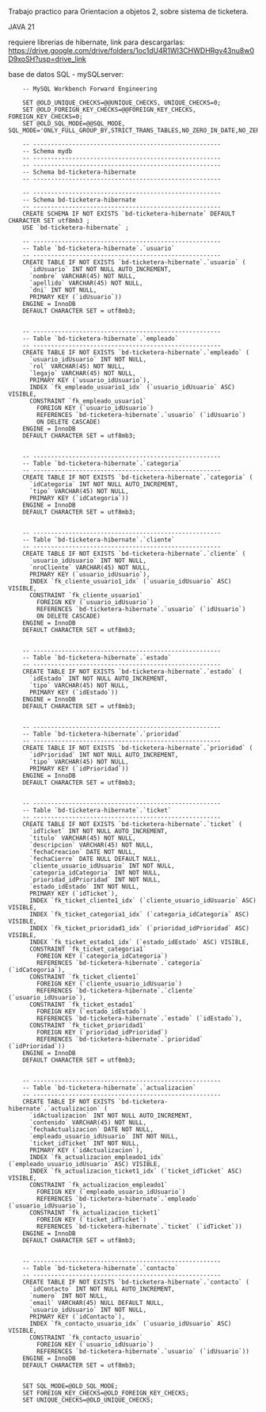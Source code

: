 Trabajo practico para Orientacion a objetos 2, sobre sistema de ticketera.

JAVA 21 

requiere librerias de hibernate, link para descargarlas:  
https://drive.google.com/drive/folders/1oc1dU4R1WI3CHWDHRgv43nu8w0D9xoSH?usp=drive_link

base de datos SQL - mySQLserver:

        -- MySQL Workbench Forward Engineering
        
        SET @OLD_UNIQUE_CHECKS=@@UNIQUE_CHECKS, UNIQUE_CHECKS=0;
        SET @OLD_FOREIGN_KEY_CHECKS=@@FOREIGN_KEY_CHECKS, FOREIGN_KEY_CHECKS=0;
        SET @OLD_SQL_MODE=@@SQL_MODE,           SQL_MODE='ONLY_FULL_GROUP_BY,STRICT_TRANS_TABLES,NO_ZERO_IN_DATE,NO_ZERO_DATE,ERROR_FOR_DIVISION_BY_ZERO,NO_ENGINE_SUBSTITUTION';
        
        -- -----------------------------------------------------
        -- Schema mydb
        -- -----------------------------------------------------
        -- -----------------------------------------------------
        -- Schema bd-ticketera-hibernate
        -- -----------------------------------------------------
        
        -- -----------------------------------------------------
        -- Schema bd-ticketera-hibernate
        -- -----------------------------------------------------
        CREATE SCHEMA IF NOT EXISTS `bd-ticketera-hibernate` DEFAULT CHARACTER SET utf8mb3 ;
        USE `bd-ticketera-hibernate` ;
        
        -- -----------------------------------------------------
        -- Table `bd-ticketera-hibernate`.`usuario`
        -- -----------------------------------------------------
        CREATE TABLE IF NOT EXISTS `bd-ticketera-hibernate`.`usuario` (
          `idUsuario` INT NOT NULL AUTO_INCREMENT,
          `nombre` VARCHAR(45) NOT NULL,
          `apellido` VARCHAR(45) NOT NULL,
          `dni` INT NOT NULL,
          PRIMARY KEY (`idUsuario`))
        ENGINE = InnoDB
        DEFAULT CHARACTER SET = utf8mb3;
        
        
        -- -----------------------------------------------------
        -- Table `bd-ticketera-hibernate`.`empleado`
        -- -----------------------------------------------------
        CREATE TABLE IF NOT EXISTS `bd-ticketera-hibernate`.`empleado` (
          `usuario_idUsuario` INT NOT NULL,
          `rol` VARCHAR(45) NOT NULL,
          `legajo` VARCHAR(45) NOT NULL,
          PRIMARY KEY (`usuario_idUsuario`),
          INDEX `fk_empleado_usuario1_idx` (`usuario_idUsuario` ASC) VISIBLE,
          CONSTRAINT `fk_empleado_usuario1`
            FOREIGN KEY (`usuario_idUsuario`)
            REFERENCES `bd-ticketera-hibernate`.`usuario` (`idUsuario`)
            ON DELETE CASCADE)
        ENGINE = InnoDB
        DEFAULT CHARACTER SET = utf8mb3;
        
        
        -- -----------------------------------------------------
        -- Table `bd-ticketera-hibernate`.`categoria`
        -- -----------------------------------------------------
        CREATE TABLE IF NOT EXISTS `bd-ticketera-hibernate`.`categoria` (
          `idCategoria` INT NOT NULL AUTO_INCREMENT,
          `tipo` VARCHAR(45) NOT NULL,
          PRIMARY KEY (`idCategoria`))
        ENGINE = InnoDB
        DEFAULT CHARACTER SET = utf8mb3;
        
        
        -- -----------------------------------------------------
        -- Table `bd-ticketera-hibernate`.`cliente`
        -- -----------------------------------------------------
        CREATE TABLE IF NOT EXISTS `bd-ticketera-hibernate`.`cliente` (
          `usuario_idUsuario` INT NOT NULL,
          `nroCliente` VARCHAR(45) NOT NULL,
          PRIMARY KEY (`usuario_idUsuario`),
          INDEX `fk_cliente_usuario1_idx` (`usuario_idUsuario` ASC) VISIBLE,
          CONSTRAINT `fk_cliente_usuario1`
            FOREIGN KEY (`usuario_idUsuario`)
            REFERENCES `bd-ticketera-hibernate`.`usuario` (`idUsuario`)
            ON DELETE CASCADE)
        ENGINE = InnoDB
        DEFAULT CHARACTER SET = utf8mb3;
        
        
        -- -----------------------------------------------------
        -- Table `bd-ticketera-hibernate`.`estado`
        -- -----------------------------------------------------
        CREATE TABLE IF NOT EXISTS `bd-ticketera-hibernate`.`estado` (
          `idEstado` INT NOT NULL AUTO_INCREMENT,
          `tipo` VARCHAR(45) NOT NULL,
          PRIMARY KEY (`idEstado`))
        ENGINE = InnoDB
        DEFAULT CHARACTER SET = utf8mb3;
        
        
        -- -----------------------------------------------------
        -- Table `bd-ticketera-hibernate`.`prioridad`
        -- -----------------------------------------------------
        CREATE TABLE IF NOT EXISTS `bd-ticketera-hibernate`.`prioridad` (
          `idPrioridad` INT NOT NULL AUTO_INCREMENT,
          `tipo` VARCHAR(45) NOT NULL,
          PRIMARY KEY (`idPrioridad`))
        ENGINE = InnoDB
        DEFAULT CHARACTER SET = utf8mb3;
        
        
        -- -----------------------------------------------------
        -- Table `bd-ticketera-hibernate`.`ticket`
        -- -----------------------------------------------------
        CREATE TABLE IF NOT EXISTS `bd-ticketera-hibernate`.`ticket` (
          `idTicket` INT NOT NULL AUTO_INCREMENT,
          `titulo` VARCHAR(45) NOT NULL,
          `descripcion` VARCHAR(45) NOT NULL,
          `fechaCreacion` DATE NOT NULL,
          `fechaCierre` DATE NULL DEFAULT NULL,
          `cliente_usuario_idUsuario` INT NOT NULL,
          `categoria_idCategoria` INT NOT NULL,
          `prioridad_idPrioridad` INT NOT NULL,
          `estado_idEstado` INT NOT NULL,
          PRIMARY KEY (`idTicket`),
          INDEX `fk_ticket_cliente1_idx` (`cliente_usuario_idUsuario` ASC) VISIBLE,
          INDEX `fk_ticket_categoria1_idx` (`categoria_idCategoria` ASC) VISIBLE,
          INDEX `fk_ticket_prioridad1_idx` (`prioridad_idPrioridad` ASC) VISIBLE,
          INDEX `fk_ticket_estado1_idx` (`estado_idEstado` ASC) VISIBLE,
          CONSTRAINT `fk_ticket_categoria1`
            FOREIGN KEY (`categoria_idCategoria`)
            REFERENCES `bd-ticketera-hibernate`.`categoria` (`idCategoria`),
          CONSTRAINT `fk_ticket_cliente1`
            FOREIGN KEY (`cliente_usuario_idUsuario`)
            REFERENCES `bd-ticketera-hibernate`.`cliente` (`usuario_idUsuario`),
          CONSTRAINT `fk_ticket_estado1`
            FOREIGN KEY (`estado_idEstado`)
            REFERENCES `bd-ticketera-hibernate`.`estado` (`idEstado`),
          CONSTRAINT `fk_ticket_prioridad1`
            FOREIGN KEY (`prioridad_idPrioridad`)
            REFERENCES `bd-ticketera-hibernate`.`prioridad` (`idPrioridad`))
        ENGINE = InnoDB
        DEFAULT CHARACTER SET = utf8mb3;
        
        
        -- -----------------------------------------------------
        -- Table `bd-ticketera-hibernate`.`actualizacion`
        -- -----------------------------------------------------
        CREATE TABLE IF NOT EXISTS `bd-ticketera-hibernate`.`actualizacion` (
          `idActualizacion` INT NOT NULL AUTO_INCREMENT,
          `contenido` VARCHAR(45) NOT NULL,
          `fechaActualizacion` DATE NOT NULL,
          `empleado_usuario_idUsuario` INT NOT NULL,
          `ticket_idTicket` INT NOT NULL,
          PRIMARY KEY (`idActualizacion`),
          INDEX `fk_actualizacion_empleado1_idx` (`empleado_usuario_idUsuario` ASC) VISIBLE,
          INDEX `fk_actualizacion_ticket1_idx` (`ticket_idTicket` ASC) VISIBLE,
          CONSTRAINT `fk_actualizacion_empleado1`
            FOREIGN KEY (`empleado_usuario_idUsuario`)
            REFERENCES `bd-ticketera-hibernate`.`empleado` (`usuario_idUsuario`),
          CONSTRAINT `fk_actualizacion_ticket1`
            FOREIGN KEY (`ticket_idTicket`)
            REFERENCES `bd-ticketera-hibernate`.`ticket` (`idTicket`))
        ENGINE = InnoDB
        DEFAULT CHARACTER SET = utf8mb3;
        
        
        -- -----------------------------------------------------
        -- Table `bd-ticketera-hibernate`.`contacto`
        -- -----------------------------------------------------
        CREATE TABLE IF NOT EXISTS `bd-ticketera-hibernate`.`contacto` (
          `idContacto` INT NOT NULL AUTO_INCREMENT,
          `numero` INT NOT NULL,
          `email` VARCHAR(45) NULL DEFAULT NULL,
          `usuario_idUsuario` INT NOT NULL,
          PRIMARY KEY (`idContacto`),
          INDEX `fk_contacto_usuario_idx` (`usuario_idUsuario` ASC) VISIBLE,
          CONSTRAINT `fk_contacto_usuario`
            FOREIGN KEY (`usuario_idUsuario`)
            REFERENCES `bd-ticketera-hibernate`.`usuario` (`idUsuario`))
        ENGINE = InnoDB
        DEFAULT CHARACTER SET = utf8mb3;
        
        
        SET SQL_MODE=@OLD_SQL_MODE;
        SET FOREIGN_KEY_CHECKS=@OLD_FOREIGN_KEY_CHECKS;
        SET UNIQUE_CHECKS=@OLD_UNIQUE_CHECKS;
